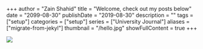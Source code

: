 +++
author = "Zain Shahid"
title = "Welcome, check out my posts below"
date = "2099-08-30"
publishDate = "2019-08-30"
description = ""
tags = ["setup"]
categories = ["setup"]
series = ["University Journal"]
aliases = ["migrate-from-jekyl"]
thumbnail = "/hello.jpg"
showFullContent = true
+++

<!-- Change to edit frontpage gif/image -->
<img src="/covers/13.gif" class="post-cover">